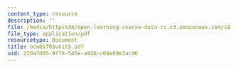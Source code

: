 ```yaml
---
content_type: resource
description: ''
file: /media/https%3A/open-learning-course-data-rc.s3.amazonaws.com/18-01-single-variable-calculus-fall-2005/230a7d859ff6545ea920c66e69e3ac46_ocw01f05unit5.pdf
file_type: application/pdf
resourcetype: Document
title: ocw01f05unit5.pdf
uid: 230a7d85-9ff6-545e-a920-c66e69e3ac46
---
```

